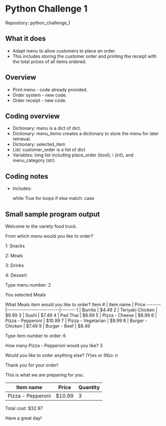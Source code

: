 # Python Challenge 1        
Repository: python_challenge_1

## What it does

* Adapt menu to allow customers to place an order.
* This includes storing the customer order and printing
the receipt with the total prices of all items ordered.

## Overview
* Print menu - code already provided.
* Order system - new code.
* Order receipt - new code.

## Coding overview
* Dictionary: menu is a dict of dict.
* Dictionary: menu_items creates a dictionary to store the menu for
              later retrieval.
* Dictionary: selected_item
* List: customer_order is a  list of dict
* Variables: long list including place_order (bool), i (int), and
            menu_category (str)

## Coding notes
* Includes:
  
  while True
  for loops
  if else
  match: case
    

## Small sample program output

Welcome to the variety food truck.

From which menu would you like to order?

1: Snacks

2: Meals

3: Drinks

4: Dessert

Type menu number: 2

You selected Meals

What Meals item would you like to order?
Item # | Item name                | Price
-------|--------------------------|-------
1      | Burrito                  | $4.49
2      | Teriyaki Chicken         | $9.99
3      | Sushi                    | $7.49
4      | Pad Thai                 | $6.99
5      | Pizza - Cheese           | $8.99
6      | Pizza - Pepperoni        | $10.99
7      | Pizza - Vegetarian       | $9.99
8      | Burger - Chicken         | $7.49
9      | Burger - Beef            | $8.49

Type item number to order: 6

How many Pizza - Pepperoni would you like? 3

Would you like to order anything else? (Y)es or (N)o: n

Thank you for your order!

This is what we are preparing for you.

Item name                 | Price  | Quantity
--------------------------|--------|----------
Pizza - Pepperoni         |  $10.99 | 3

Total cost: $32.97

Have a great day!

